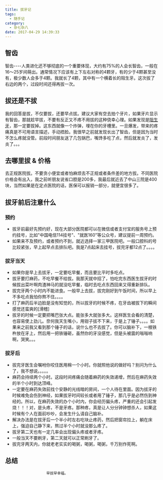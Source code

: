 ```yaml
---
title: 拔牙记
tags:
  - 随手记
category:
  - 杂七杂八
date: 2017-04-29 14:39:33
---
```


## 智齿
智齿----人类进化还不够彻底的一个重要体现，大约有75%的人会长智齿，一般在16～25岁间萌出。通常情况下应该有上下左右对称的4颗牙，有的少于4颗甚至没有，极少数人会多于4颗。我就长了4颗，其中有一个横着长的阻生牙。这次拔了右边的两个，过段时间还得再拔一次。

## 拔还是不拔
我的回答是拔，不仅要拔，还要早点拔。建议大家有空去拍个牙片，如果牙片显示有智齿，那就趁早拔，不要有反正又不疼不用拔的这种侥幸心理。如果发现是[阻生牙](http://baike.baidu.com/link?url=qu3FriwcazMtKlfgQEhE77KflGOPQNITcNRPwIJZaEE8asZcZevSfNx9XEOicn6mX4Gp9pcXg-3GXzzp0NFI6dQdvY9JI2bEEMRKzMNSMAuhd1EmjpC1OzRM5QCGWPHt)，那一定要拔掉。这东西就像一个炸弹，埋在你的牙槽里。一旦爆发，带来的疼痛真是不可用语言描述，手动捂脸。我很早之前就发现长出了智齿，但是因为当时不怎么疼就没管。前段时间朋友送了几包锅巴，嘴馋多吃了点，然后就发炎了，发炎了。。。

## 去哪里拔 & 价格
去正规医院拔。不要贪小便宜或者怕麻烦去不正规或者条件差的地方拔。不同医院价格会有出入，我之前听朋友说省口腔是200多，我最后就近去了中山三院是400块，当然如果是在定点医院的话，医保可以报销一部分，就便宜很多了。

## 拔牙前后注意什么
### 预约
- 拔牙前最好先预约好，现在大部分医院都可以在微信或者支付宝的服务号上预约挂号，比如"中国电信114挂号"、"就医160"等公众号，建议提前一周预约。
- 如果来不及预约，或者预约不到，就近选择一家三甲医院吧。一般口腔科的号比较紧张，早上起早点去排队吧。我是7点起床去挂号，拔完牙都12点了。。。。

### 拔牙当天
- 如果你是早上去拔牙，一定要吃早餐，而且要比平时多吃点。
- 拔牙要打麻药，不吃早餐不给拔。我那天就中招了，怕吃完东西医生拔牙的时候拔出菜叶啊肉渣神马的就没吃早餐，临时去吃点东西回来又得重新排队。
- 拔完牙两个小时内不能进食。一般早上去拔，拔完刚好到午饭时间，所以早上不多吃点我怕你熬不住。。。。
- 打了麻药后半边脸是没有知觉的，所以拔牙的时候不疼，在牙齿被拔下的瞬间感觉还蛮爽的[滑稽]
- 拔牙的时候一定要把嘴巴张大点。能张多大就张多大。这样医生会看的清楚，也容易使上劲儿。奈何我天生嘴小，用钳子拔不下来，于是上了锤子。。。。如果来之前我又看到那个锤子的话，说什么也不去拔了。你可以脑补下，一根铁杵放在牙上，然后用一把铁锤砸，虽然你的牙没感觉，但是头被震的嗡嗡响啊，哭笑。。。

### 拔牙后
- 拔完牙医生会嘱咐你咬住医用棉一个小时。你就照他说的做好吗？别问为什么了，我不想说。。。。。
- 麻药会持续两个小时。这段时间疼痛会随着麻药的失效递增，然后在麻药失效的半个小时到达顶峰。
- 一定要在麻药失效前找个安静的光线暗的房间，一个人待在里面。因为拔牙的时候难免会伤到神经，如果拔牙时间较长或者用了锤子，那几乎是必然伤到神经的。所以，在麻药失效的办个小时内，你会经历偏头疼，严重的还会引起发烧！！！对，是头疼，不是牙疼。那种疼，真是让人分分钟钟想杀人，如果这时候有个人在面前吵吵，会发生什么请自己脑补。
- 解决办法是在拔牙后一个半小时左右吃块止疼药，然后把窗帘拉上，躺在床上，强迫自己静下来，熬过半个小时就没那么疼了。
- 拔牙第二天也有一定几率会出现偏头疼或者牙疼。
- 一般当天不要刷牙，第二天就可以正常刷牙了。
- 拔完牙两天内，你就老老实实的喝粥，喝粥，喝粥，千万别作死啊。

## 总结
                       早拔早幸福。


